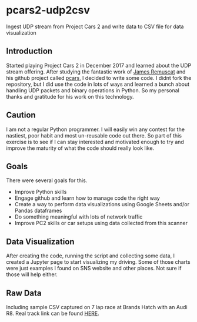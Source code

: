 # pcars2-udp2csv
Ingest UDP stream from Project Cars 2 and write data to CSV file for data visualization

## Introduction

Started playing Project Cars 2 in December 2017 and learned about the UDP stream offering.  After studying the fantastic work of [James Remuscat](https://github.com/jamesremuscat) and his github project called [pcars](https://github.com/jamesremuscat/pcars), I decided to write some code.  I didnt fork the repository, but I did use the code in lots of ways and learned a bunch about handling UDP packets and binary operations in Python.  So my personal thanks and gratitude for his work on this technology.

## Caution
I am not a regular Python programmer.  I will easily win any contest for the nastiest, poor habit and most un-reusable code out there.  So part of this exercise is to see if I can stay interested and motivated enough to try and improve the maturity of what the code should really look like.

## Goals
There were several goals for this.
* Improve Python skills
* Engage github and learn how to manage code the right way
* Create a way to perform data visualizations using Google Sheets and/or Pandas dataframes
* Do something meaningful with lots of network traffic
* Improve PC2 skills or car setups using data collected from this scanner

## Data Visualization
After creating the code, running the script and collecting some data, I created a Jupyter page to start visualizing my driving.  Some of those charts were just examples I found on SNS website and other places.  Not sure if those will help either.

## Raw Data
Including sample CSV captured on 7 lap race at Brands Hatch with an Audi R8. Real track link can be found [HERE](http://www.brandshatch.co.uk/).
